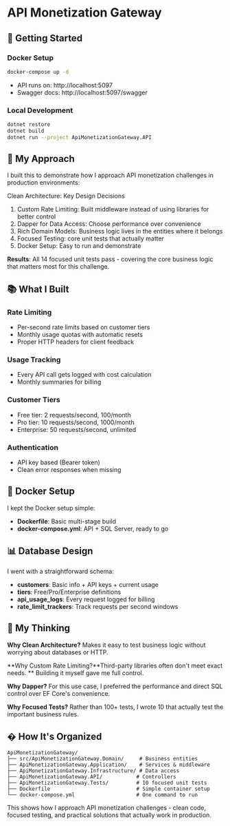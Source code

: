 # API Monetization Gateway

## 🚀 Getting Started

### Docker Setup 
```bash
docker-compose up -d
```
- API runs on: http://localhost:5097
- Swagger docs: http://localhost:5097/swagger

### Local Development
```bash
dotnet restore
dotnet build
dotnet run --project ApiMonetizationGateway.API
```

## 🎯 My Approach

I built this to demonstrate how I approach API monetization challenges in production environments:

Clean Architecture: Key Design Decisions

1. Custom Rate Limiting: Built middleware instead of using libraries for better control
2. Dapper for Data Access: Choose performance over convenience 
3. Rich Domain Models: Business logic lives in the entities where it belongs
4. Focused Testing: core unit tests that actually matter
5. Docker Setup: Easy to run and demonstrate

**Results**: All 14 focused unit tests pass - covering the core business logic that matters most for this challenge.

## 📚 What I Built

### **Rate Limiting**
- Per-second rate limits based on customer tiers
- Monthly usage quotas with automatic resets
- Proper HTTP headers for client feedback

### **Usage Tracking**
- Every API call gets logged with cost calculation
- Monthly summaries for billing

### **Customer Tiers**
- Free tier: 2 requests/second, 100/month
- Pro tier: 10 requests/second, 1000/month
- Enterprise: 50 requests/second, unlimited

### **Authentication**
- API key based (Bearer token)
- Clean error responses when missing

## 🐳 Docker Setup

I kept the Docker setup simple:
- **Dockerfile**: Basic multi-stage build
- **docker-compose.yml**: API + SQL Server, ready to go
  

## 📊 Database Design

I went with a straightforward schema:

- **customers**: Basic info + API keys + current usage
- **tiers**: Free/Pro/Enterprise definitions
- **api_usage_logs**: Every request logged for billing
- **rate_limit_trackers**: Track requests per second windows

## 💭 My Thinking

**Why Clean Architecture?** Makes it easy to test business logic without worrying about databases or HTTP.

**Why Custom Rate Limiting?**Third-party libraries often don't meet exact needs. ** Building it myself gave me full control.

**Why Dapper?** For this use case, I preferred the performance and direct SQL control over EF Core's convenience.

**Why Focused Tests?** Rather than 100+ tests, I wrote 10 that actually test the important business rules.

## � How It's Organized

```
ApiMonetizationGateway/
├── src/ApiMonetizationGateway.Domain/     # Business entities
├── ApiMonetizationGateway.Application/    # Services & middleware  
├── ApiMonetizationGateway.Infrastructure/ # Data access
├── ApiMonetizationGateway.API/           # Controllers
├── ApiMonetizationGateway.Tests/         # 10 focused unit tests
├── Dockerfile                            # Simple container setup
└── docker-compose.yml                    # One command to run
```

This shows how I approach API monetization challenges - clean code, focused testing, and practical solutions that actually work in production.
